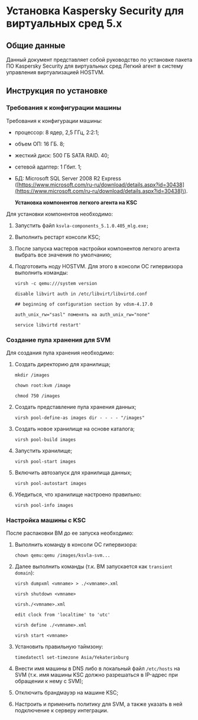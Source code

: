 # Установка Kaspersky Security для виртуальных сред 5.х

## Общие данные

Данный документ представляет собой руководство по установке пакета ПО Kaspersky Security для виртуальных сред Легкий агент в систему управления виртуализацией HOSTVM.

## Инструкция по установке

### Требования к конфигурации машины

Требования к конфигурации машины:

* процессор: 8 ядер, 2,5 ГГц, 2:2:1;
* объем ОП: 16 ГБ. 8;
* жесткий диск: 500 ГБ SATA RAID. 40;
* сетевой адаптер: 1 Гбит. 1;
* БД: Microsoft SQL Server 2008 R2 Express \([https://www.microsoft.com/ru-ru/download/details.aspx?id=30438](https://www.microsoft.com/ru-ru/download/details.aspx?id=30438)\).

  **Установка компонентов легкого агента на KSC**

Для установки компонентов необходимо:

1. Запустить файл `ksvla-components_5.1.0.405_mlg.exe;`
2. Выполнить рестарт консоли KSC;
3. После запуска мастеров настройки компонентов легкого агента выбрать все значения по умолчанию;
4. Подготовить ноду HOSTVM. Для этого в консоли ОС гипервизора выполнить команды:

   `virsh -c qemu:///system version`

   `disable libvirt auth in /etc/libvirt/libvirtd.conf`

   `## beginning of configuration section by vdsm-4.17.0`

   `auth_unix_rw="sasl" поменять на auth_unix_rw="none"`

   `service libvirtd restart'`

### Создание пула хранения для SVM

Для создания пула хранения необходимо:

1. Создать директорию для хранилища;

   `mkdir /images`

   `chown root:kvm /image`

   `chmod 750 /images`

2. Cоздать представление пула хранения данных;

   `virsh pool-define-as images dir - - - - "/images"`

3. Создать новое хранилище на основе каталога;

   `virsh pool-build images`

4. Запустить хранилище;

   `virsh pool-start images`

5. Включить автозапуск для хранилища данных;

   `virsh pool-autostart images`

6. Убедиться, что хранилище настроено правильно:

   `virsh pool-info images`

### Настройка машины с KSC

После распаковки ВМ до ее запуска необходимо:

1. Выполнить команду в консоли ОС гипервизора:

   `chown qemu:qemu /images/ksvla-svm...`

2. Далее выполнить команды \(т.к. ВМ запускается как `transient domain`\):

   `virsh dumpxml <vmname> > ./<vmname>.xml`

   `virsh shutdown <vmname>`

   `virsh./<vmname>.xml`

   `edit clock from 'localtime' to 'utc'`

   `virsh define ./<vmname>.xml`

   `virsh start <vmname>`

3. Установить правильную таймзону:

   `timedatectl set-timezone Asia/Yekaterinburg`

4. Внести имя машины в DNS либо в локальный файл `/etc/hosts` на SVM \(т.к. имя машины KSC должно разрешаться в IP-адрес при обращении к нему с SVM\);
5. Отключить брандмауэр на машине KSC;
6. Настроить и применить политику для SVM, а также указать в ней подключение к серверу интеграции.

